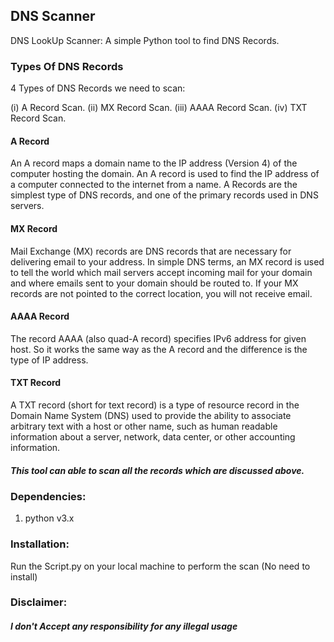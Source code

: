 ## DNS Scanner

DNS LookUp Scanner: A simple Python tool to find DNS Records.

### Types Of DNS Records

4 Types of DNS Records we need to scan:

(i) A Record Scan.
(ii) MX Record Scan.
(iii) AAAA Record Scan.
(iv) TXT Record Scan.

#### A Record 

An A record maps a domain name to the IP address (Version 4) of the computer hosting the domain. An A record is used to find the IP address of a computer connected to the internet from a name.
A Records are the simplest type of DNS records, and one of the primary records used in DNS servers.

#### MX Record

Mail Exchange (MX) records are DNS records that are necessary for delivering email to your address.
In simple DNS terms, an MX record is used to tell the world which mail servers accept incoming mail for your domain and where emails sent to your domain should be routed to. If your MX records are not pointed to the correct location, you will not receive email.

#### AAAA Record

The record AAAA (also quad-A record) specifies IPv6 address for given host. So it works the same way as the A record and the difference is the type of IP address.


#### TXT Record

A TXT record (short for text record) is a type of resource record in the Domain Name System (DNS) used to provide the ability to associate arbitrary text with a host or other name, such as human readable information about a server, network, data center, or other accounting information.

##### This tool can able to scan all the records which are discussed above.

### Dependencies:

1. python v3.x

### Installation:

Run the Script.py on your local machine to perform the scan (No need to install)

### Disclaimer:

##### I don't Accept any responsibility for any illegal usage 